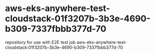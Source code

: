 # aws-eks-anywhere-test-cloudstack-01f3207b-3b3e-4690-b309-7337fbbb377d-70
repository for use with E2E test job aws-eks-anywhere-test-cloudstack:01f3207b-3b3e-4690-b309-7337fbbb377d-70
